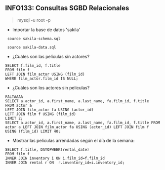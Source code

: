 ## INFO133: Consultas SGBD Relacionales

> mysql -u root -p

* Importar la base de datos 'sakila'

<code> source sakila-schema.sql </code>

<code> source sakila-data.sql </code>

* ¿Cuáles son las películas sin actores?

~~~~
SELECT f.film_id, f.title
FROM film f
LEFT JOIN film_actor USING (film_id)
WHERE film_actor.film_id IS NULL;
~~~~

* ¿Cuáles son los actores sin peliculas?
~~~
FALTAAAA
SELECT a.actor_id, a.first_name, a.last_name, fa.film_id, f.title
FROM actor a
LEFT JOIN film_actor fa USING (actor_id)
LEFT JOIN film f USING (film_id)
LIMIT 2;
SELECT a.actor_id, a.first_name, a.last_name, fa.film_id, f.title FROM actor a LEFT JOIN film_actor fa USING (actor_id) LEFT JOIN film f USING (film_id) LIMIT 40;
~~~~

* Mostrar las peliculas arrendadas según el día de la semana:

~~~
SELECT f.title, DAYOFWEEK(rental_date) 
FROM film f 
INNER JOIN inventory i ON i.film_id=f.film_id 
INNER JOIN rental r ON  r.inventory_id=i.inventory_id;
~~~
